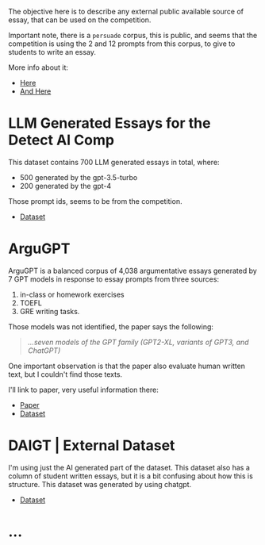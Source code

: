 The objective here is to describe any external public available source of essay, that can be used on the competition.

Important note, there is a `persuade` corpus, this is public, and seems that the competition is using the 2 and 12 prompts from this corpus, to give to students to write an essay.

More info about it:

- [Here](https://www.kaggle.com/competitions/llm-detect-ai-generated-text/discussion/452172)
- [And Here](https://www.kaggle.com/competitions/llm-detect-ai-generated-text/discussion/453410)

# LLM Generated Essays for the Detect AI Comp

This dataset contains 700 LLM generated essays in total, where:

- 500 generated by the gpt-3.5-turbo
- 200 generated by the gpt-4

Those prompt ids, seems to be from the competition.

- [Dataset](https://www.kaggle.com/datasets/radek1/llm-generated-essays/data?select=ai_generated_train_essays_gpt-4.csv)

# ArguGPT

ArguGPT is a balanced corpus of 4,038 argumentative essays generated by 7 GPT models in response to essay prompts from three sources:

1. in-class or homework exercises
2. TOEFL
3. GRE writing tasks.

Those models was not identified, the paper says the following:

> _...seven models of the GPT family (GPT2-XL, variants of GPT3, and ChatGPT)_

One important observation is that the paper also evaluate human written text, but I couldn't find those texts.

I'll link to paper, very useful information there:

- [Paper](https://arxiv.org/abs/2304.07666)
- [Dataset](https://www.kaggle.com/datasets/alejopaullier/argugpt/?select=argugpt.csv)

# DAIGT | External Dataset

I'm using just the AI generated part of the dataset. This dataset also has a column of student written essays, but it is a bit confusing about how this is structure. This dataset was generated by using chatgpt.

- [Dataset](https://www.kaggle.com/datasets/alejopaullier/daigt-external-dataset/)

# ...
